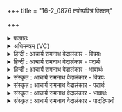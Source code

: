 +++
title = "16-2_0876 तपोष्पवित्रं विततम्"

+++
<details><summary>पदपाठः</summary>

त꣡पोः꣢꣯। प꣣वि꣡त्र꣢म्। वि꣡तत꣢꣯म्। वि। त꣣तम्। दिवः꣢। प꣣दे꣢। अ꣡र्च꣢꣯न्तः। अ꣣स्य। त꣡न्त꣢꣯वः। वि। अ꣣स्थिरन्। अ꣡व꣢꣯न्ति। अ꣣स्य। पविता꣡र꣢म्। आ꣣श꣡वः꣢। दि꣣वः꣢। पृ꣣ष्ठ꣢म्। अ꣡धि꣢꣯। रो꣣हन्ति। ते꣡ज꣢꣯सा। ८७६।
</details>

<details><summary>अधिमन्त्रम् (VC)</summary>

- पवमानः सोमः
- पवित्र आङ्गिरसः
- जगती
- निषादः
</details>

<details><summary>हिन्दी : आचार्य रामनाथ वेदालंकार - विषयः</summary>

अगले मन्त्र में परमात्मा से रचे गए सूर्य के कर्मों का वर्णन है।
</details>

<details><summary>हिन्दी : आचार्य रामनाथ वेदालंकार - पदार्थः</summary>

पदार्थान्वयभाषाः -  (तपोः) तेजस्वी सोम परमात्मा की कृति (पवित्रम्) पवित्रता का साधन सूर्य (दिवः पदे) द्युलोक में (विततम्)फैला हुआ है। (अस्य) इस सूर्य की (अर्चन्तः) दीप्त होती हुई (तन्तवः) किरणें (व्यस्थिरन्) विविध स्थानों में स्थित होती हैं। (अस्य) इस सूर्य की (आशवः) शीघ्रगामी किरणें (पवितारम्) शुद्धिकर्ता वायु की (अवन्ति) रक्षा करती हैं। इसी सूर्य के (तेजसा) ताप से,समुद्र के जल भाप बनकर (दिवः पृष्ठम्) आकाश के पृष्ठ पर (अधि रोहन्ति) चढ़ते हैं और मेघ के आकार को प्राप्त करते हैं ॥२॥
</details>

<details><summary>हिन्दी : आचार्य रामनाथ वेदालंकार - भावार्थः</summary>

भावार्थभाषाः -  परमात्मा ने ही तेजोमय सूर्य रचा है,जिसकी किरणें पदार्थों का शोधन,समुद्रजलों को भाप बनाना,भाप को ऊपर ले जाना,बादल बनाना इत्यादि विविध कार्य करती हैं ॥२॥
</details>

<details><summary>संस्कृत : आचार्य रामनाथ वेदालंकार - विषयः</summary>

अथ परमात्मविरचितस्य सूर्य्यस्य कर्माणि वर्णयति।
</details>

<details><summary>संस्कृत : आचार्य रामनाथ वेदालंकार - पदार्थः</summary>

पदार्थान्वयभाषाः -  (तपोः) तेजस्विनः सोमस्य परमात्मनः कृतिः (पवित्रम्) पवित्रतासाधनं सूर्यः।[सूर्यः पवित्रमुच्यते। निरु० ५।६।] (दिवः पदे) द्युलोके (विततम्) विस्तीर्णमस्ति। (अस्य) सूर्यस्य (अर्चन्तः) दीप्यमानाः२(तन्तवः) किरणाः (व्यस्थिरन्) विविधेषु स्थानेषु तिष्ठन्ति।[विपूर्वात् ष्ठा गतिनिवृत्तौ इति धातोः लुङि छान्दसो झस्य रन् आदेशः सिचो लोपश्च।] (अस्य) सूर्यस्य (आशवः) शीघ्रगामिनः किरणाः (पवितारम्) शोधकं वायुम् (अवन्ति) रक्षन्ति,अस्यैव सूर्यस्य (तेजसा) तापेन समुद्रजलानि वाष्पीभूय (दिवः पृष्ठम्) आकाशस्य पृष्ठम् (अधि रोहन्ति) अधिगच्छन्ति,मेघाकारतां च प्रपद्यन्ते ॥२॥
</details>

<details><summary>संस्कृत : आचार्य रामनाथ वेदालंकार - भावार्थः</summary>

भावार्थभाषाः -  परमात्मनैव तेजोमयः सूर्यो रचितो यस्य रश्मयः पदार्थशोधनं,समुद्रजलानां वाष्पीकरणं वाष्पतस्योपरि नयनं,मेघनिर्माणमित्यादीनि विविधानि कार्याणि कुर्वन्ति ॥२॥
</details>

<details><summary>संस्कृत : आचार्य रामनाथ वेदालंकार - पादटिप्पनी</summary>

टिप्पणी:   १. ऋ० ९।८३।२, ‘ऽर्चन्तो’, ‘पवितार’, ‘रोहन्ति तेजसा’ इत्यत्र क्रमेण ‘रोच॑न्तो’, ‘पवी॒ तार॑’, ‘तिष्ठन्ति चेत॑सा’ इति पाठः। २. अर्चन्तः दीप्यमानाः इति सा०। ऋग्वेदे ‘अर्चन्तः’ इत्यत्र ‘शोचन्तः’ इत्येव पाठः।
</details>